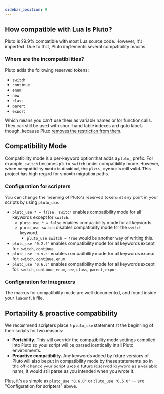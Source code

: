```yaml
---
sidebar_position: 9
---
```


## How compatible with Lua is Pluto?
Pluto is 99.9% compatible with most Lua source code. However, it's imperfect. Due to that, Pluto implements several compatibility macros.
### Where are the incompatibilities?
Pluto adds the following reserved tokens:
- `switch`
- `continue`
- `enum`
- `new`
- `class`
- `parent`
- `export`

Which means you can't use them as variable names or for function calls. They can still be used with short-hand table indexes and goto labels though, because Pluto [removes the restriction from them](QoL%20Improvements/Reserved%20Identifiers).

## Compatibility Mode
Compatibility mode is a per-keyword option that adds a `pluto_` prefix. For example, `switch` becomes `pluto_switch` under compatibility mode. However, when compatibility mode is disabled, the `pluto_` syntax is still valid. This project has high regard for smooth migration paths.

### Configuration for scripters
You can change the meaning of Pluto's reserved tokens at any point in your scripts by using `pluto_use`.
- `pluto_use * = false, switch` enables compatibility mode for all keywords except for `switch`.
  - `pluto_use * = false` enables compatibility mode for all keywords.
  - `pluto_use switch` disables compatibility mode for the `switch` keyword.
    - `pluto_use switch = true` would be another way of writing this.
- `pluto_use "0.2.0"` enables compatibility mode for all keywords except for: `switch`, `continue`
- `pluto_use "0.5.0"` enables compatibility mode for all keywords except for: `switch`, `continue`, `enum`
- `pluto_use "0.6.0"` enables compatibility mode for all keywords except for: `switch`, `continue`, `enum`, `new`, `class`, `parent`, `export`

### Configuration for integrators
The macros for compatibility mode are well-documented, and found inside your `luaconf.h` file.

## Portability & proactive compatibility
We recommend scripters place a `pluto_use` statement at the beginning of their scripts for two reasons:
- **Portability.** This will override the compatibility mode settings compiled into Pluto so your script will be parsed identically in all Pluto environments.
- **Proactive compatibility.** Any keywords added by future versions of Pluto will also be put in compatibility mode by these statements, so in the off-chance your script uses a future reserved keyword as a variable name, it would still parse as you intended when you wrote it.

Plus, it's as simple as `pluto_use "0.6.0"` or `pluto_use "0.5.0"` — see "Configuration for scripters" above.

